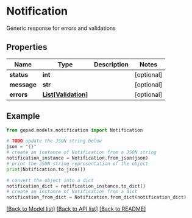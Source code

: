 # Notification

Generic response for errors and validations

## Properties

Name | Type | Description | Notes
------------ | ------------- | ------------- | -------------
**status** | **int** |  | [optional] 
**message** | **str** |  | [optional] 
**errors** | [**List[Validation]**](Validation.md) |  | [optional] 

## Example

```python
from gopad.models.notification import Notification

# TODO update the JSON string below
json = "{}"
# create an instance of Notification from a JSON string
notification_instance = Notification.from_json(json)
# print the JSON string representation of the object
print(Notification.to_json())

# convert the object into a dict
notification_dict = notification_instance.to_dict()
# create an instance of Notification from a dict
notification_from_dict = Notification.from_dict(notification_dict)
```
[[Back to Model list]](../README.md#documentation-for-models) [[Back to API list]](../README.md#documentation-for-api-endpoints) [[Back to README]](../README.md)


